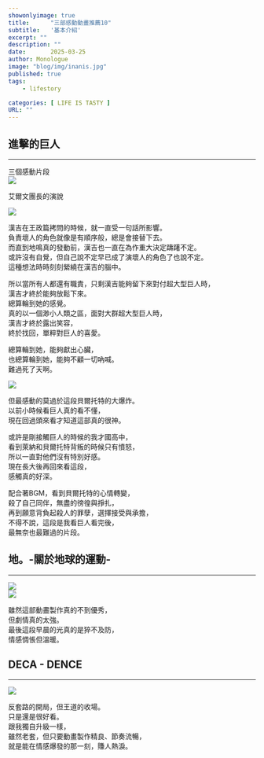 ```yaml
---
showonlyimage: true
title:      "三部感動動畫推薦10"
subtitle:   '基本介紹'
excerpt: ""
description: ""
date:       2025-03-25
author: Monologue    
image: "blog/img/inanis.jpg"
published: true 
tags:
    - lifestory

categories: [ LIFE IS TASTY ]
URL: ""
---
```

## 進擊的巨人
***
三個感動片段  
[![](https://i.ytimg.com/vi/MeC-G9TbbC4/maxresdefault.jpg)](https://www.youtube.com/watch?v=MeC-G9TbbC4&ab_channel=HK_marco395)  
  
艾爾文團長的演說  

[![](https://i.ytimg.com/vi/j5amfq5QIPk/maxresdefault.jpg)](https://www.youtube.com/watch?v=j5amfq5QIPk&ab_channel=WHZ)  
  
漢吉在王政篇拷問的時候，就一直受一句話所影響。  
負責壞人的角色就像是有順序般，總是會接替下去。  
而直到地鳴真的發動前，漢吉也一直在為作重大決定躊躇不定。  
或許沒有自覺，但自己說不定早已成了演壞人的角色了也說不定。  
這種想法時時刻刻縈繞在漢吉的腦中。  

所以當所有人都還有職責，只剩漢吉能夠留下來對付超大型巨人時，  
漢吉才終於能夠放鬆下來。  
總算輪到她的感覺。  
真的以一個渺小人類之區，面對大群超大型巨人時，  
漢吉才終於露出笑容，  
終於找回，單粹對巨人的喜愛。  
  
總算輪到她，能夠獻出心臟，    
也總算輪到她，能夠不顧一切吶喊。  
難過死了天啊。  
  
[![](https://i.ytimg.com/vi/VDcnsO1Xnbk/maxresdefault.jpg)](https://www.youtube.com/watch?v=VDcnsO1Xnbk&ab_channel=%E5%BF%83)  

但最感動的莫過於這段貝爾托特的大爆炸。  
以前小時候看巨人真的看不懂，  
現在回過頭來看才知道這部真的很神。  
  
或許是剛接觸巨人的時候的我才國高中，  
看到萊納和貝爾托特背叛的時候只有憤怒，  
所以一直對他們沒有特別好感。  
現在長大後再回來看這段，  
感觸真的好深。  
  
配合著BGM，看到貝爾托特的心情轉變，  
殺了自己同伴，無盡的徬徨與掙扎，  
再到願意背負起殺人的罪孽，選擇接受與承擔，  
不得不說，這段是我看巨人看完後，  
最無奈也最難過的片段。  
  
## 地。-關於地球的運動-
***
![](https://i.imgur.com/V35HxRc.jpeg)  
![](https://m.media-amazon.com/images/M/MV5BOWU1YmQyZDQtZWQyNS00Zjc5LThhZjMtNDg3MjVmNTE0MDNhXkEyXkFqcGc@._V1_.jpg)  
  
雖然這部動畫製作真的不到優秀，  
但劇情真的太強。  
最後這段早晨的光真的是猝不及防，  
情感惆悵但溫暖。  




## DECA - DENCE
***
![](https://scontent-tpe1-1.xx.fbcdn.net/v/t1.6435-9/109791184_4233591233350127_5399623781034030273_n.jpg?stp=dst-jpg_s960x960_tt6&_nc_cat=103&ccb=1-7&_nc_sid=127cfc&_nc_ohc=CZtooHp9GkIQ7kNvgE1JWgq&_nc_oc=AdkW2KjzNfZlPhHRpHC8gtuTq1M1oulA20q_9t0CQSlkA48_td9MEFnwZqpfBTBjtbw&_nc_zt=23&_nc_ht=scontent-tpe1-1.xx&_nc_gid=HOiPBQJF7YJDV5IJwkuBFg&oh=00_AYHY1l4n0o3XPXlYU--B50LT3pj-TLQnqnLKkPkdZDTOpg&oe=68090C93)
  
反套路的開局，但王道的收場。  
只是還是很好看。  
跟我獨自升級一樣，  
雖然老套，但只要動畫製作精良、節奏流暢，  
就是能在情感爆發的那一刻，賺人熱淚。    
  


<!--more-->
